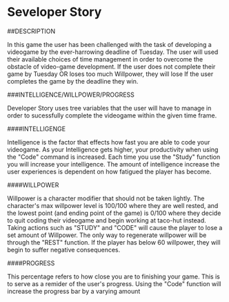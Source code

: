 # Seveloper Story

##DESCRIPTION

In this game the user has been challenged with the task of developing a videogame by the ever-harrowing deadline of Tuesday.
The user will used their available choices of time management in order to overcome the obstacle of video-game development.
If the user does not complete their game by Tuesday OR loses too much Willpower, they will lose
If the user completes the game by the deadline they win.

###INTELLIGENCE/WILLPOWER/PROGRESS

Developer Story uses tree variables that the user will have to manage in order to sucessfully complete the videogame within the given time frame.

####INTELLIGENGE

Intelligence is the factor that effects how fast you are able to code your videogame. As your Intelligence gets higher, your productivity when using the "Code" command is increased. Each time you use the "Study" function you will increase your intelligence. The amount of intelligence increase the user experiences is dependent on how fatigued the player has become.

####WILLPOWER

Willpower is a character modifier that should not be taken lightly. The character's max willpower level is 100/100 where they are well rested, and the lowest point (and ending point of the game) is 0/100 where they decide to quit coding their videogame and begin working at taco-hut instead.
Taking actions such as "STUDY" and "CODE" will cause the player to lose a set amount of Willpower. The only way to regenerate willpower will be through the "REST" function.
If the player has below 60 willpower, they will begin to suffer negative consequences.

####PROGRESS

This percentage refers to how close you are to finishing your game. This is to serve as a remider of the user's progress.
Using the "Code" function will increase the progress bar by a varying amount

